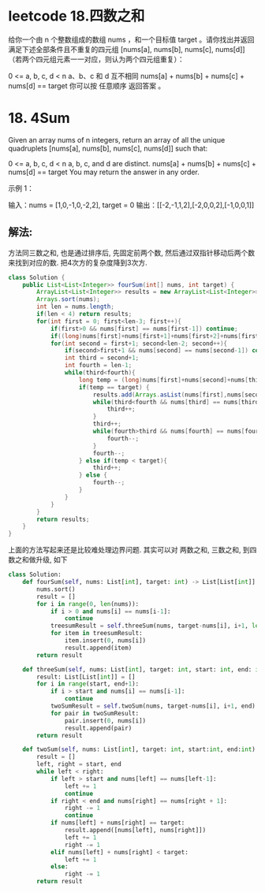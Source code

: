 # leetcode 18.四数之和

给你一个由 n 个整数组成的数组 nums ，和一个目标值 target 。请你找出并返回满足下述全部条件且不重复的四元组 [nums[a], nums[b], nums[c], nums[d]] （若两个四元组元素一一对应，则认为两个四元组重复）：

0 <= a, b, c, d < n
a、b、c 和 d 互不相同
nums[a] + nums[b] + nums[c] + nums[d] == target
你可以按 任意顺序 返回答案 。

# 18. 4Sum
Given an array nums of n integers, return an array of all the unique quadruplets [nums[a], nums[b], nums[c], nums[d]] such that:

0 <= a, b, c, d < n
a, b, c, and d are distinct.
nums[a] + nums[b] + nums[c] + nums[d] == target
You may return the answer in any order.

示例 1：

输入：nums = [1,0,-1,0,-2,2], target = 0
输出：[[-2,-1,1,2],[-2,0,0,2],[-1,0,0,1]]

## 解法:

方法同三数之和, 也是通过排序后, 先固定前两个数, 然后通过双指针移动后两个数来找到对应的数. 把4次方的复杂度降到3次方.

```java
class Solution {
    public List<List<Integer>> fourSum(int[] nums, int target) {
        ArrayList<List<Integer>> results = new ArrayList<List<Integer>>();
        Arrays.sort(nums);
        int len = nums.length;
        if(len < 4) return results;
        for(int first = 0; first<len-3; first++){
            if(first>0 && nums[first] == nums[first-1]) continue;
            if((long)nums[first]+nums[first+1]+nums[first+2]+nums[first+3] > target) continue; // 裁枝
            for(int second = first+1; second<len-2; second++){
                if(second>first+1 && nums[second] == nums[second-1]) continue;
                int third = second+1;
                int fourth = len-1;
                while(third<fourth){
                    long temp = (long)nums[first]+nums[second]+nums[third]+nums[fourth];
                    if(temp == target) {
                        results.add(Arrays.asList(nums[first],nums[second],nums[third],nums[fourth]));
                        while(third<fourth && nums[third] == nums[third+1]){
                            third++;
                        }
                        third++;
                        while(fourth>third && nums[fourth] == nums[fourth-1]) {
                            fourth--;
                        }
                        fourth--;
                    } else if(temp < target){
                        third++;
                    } else {
                        fourth--;
                    }  
                }
            }
        }
        return results;
    }
}
```

上面的方法写起来还是比较难处理边界问题. 
其实可以对 两数之和, 三数之和, 到四数之和做升级, 如下

```python
class Solution:
    def fourSum(self, nums: List[int], target: int) -> List[List[int]]:
        nums.sort()
        result = []
        for i in range(0, len(nums)):
            if i > 0 and nums[i] == nums[i-1]:
                continue
            treesumResult = self.threeSum(nums, target-nums[i], i+1, len(nums)-1)
            for item in treesumResult:
                item.insert(0, nums[i])
                result.append(item)
        return result

    def threeSum(self, nums: List[int], target: int, start: int, end: int) -> List[List[int]]:
        result: List[List[int]] = []
        for i in range(start, end+1):
            if i > start and nums[i] == nums[i-1]:
                continue
            twoSumResult = self.twoSum(nums, target-nums[i], i+1, end)
            for pair in twoSumResult:
                pair.insert(0, nums[i])
                result.append(pair)
        return result

    def twoSum(self, nums: List[int], target: int, start:int, end:int) -> List[List[int]]:
        result = []
        left, right = start, end
        while left < right:
            if left > start and nums[left] == nums[left-1]:
                left += 1
                continue
            if right < end and nums[right] == nums[right + 1]:
                right -= 1
                continue
            if nums[left] + nums[right] == target:
                result.append([nums[left], nums[right]])
                left += 1
                right -= 1
            elif nums[left] + nums[right] < target:
                left += 1
            else:
                right -= 1
        return result
        
```